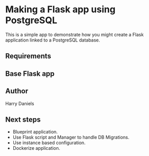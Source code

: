 # Making a Flask app using PostgreSQL

This is a simple app to demonstrate how you might create a Flask application linked to a PostgreSQL database.

## Requirements

## Base Flask app

## Author

Harry Daniels

## Next steps

* Blueprint application.
* Use Flask script and Manager to handle DB Migrations.
* Use instance based configuration.
* Dockerize application.
